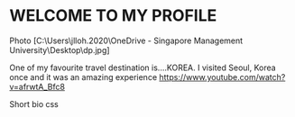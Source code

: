# WELCOME TO MY PROFILE

Photo
[C:\Users\jlloh.2020\OneDrive - Singapore Management University\Desktop\dp.jpg]


One of my favourite travel destination is....KOREA. I visited Seoul, Korea once and it was an amazing experience
https://www.youtube.com/watch?v=afrwtA_Bfc8

Short bio
css
